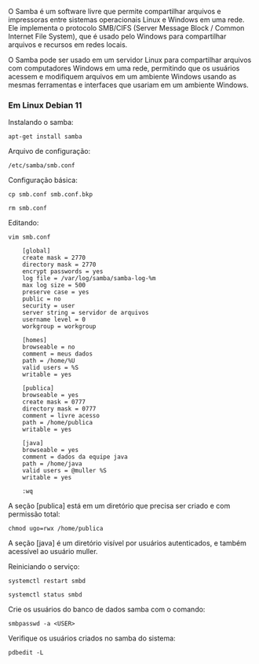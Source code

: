 O Samba é um software livre que permite compartilhar arquivos e impressoras entre sistemas operacionais Linux e Windows em uma rede. Ele implementa o protocolo SMB/CIFS (Server Message Block / Common Internet File System), que é usado pelo Windows para compartilhar arquivos e recursos em redes locais.

O Samba pode ser usado em um servidor Linux para compartilhar arquivos com computadores Windows em uma rede, permitindo que os usuários acessem e modifiquem arquivos em um ambiente Windows usando as mesmas ferramentas e interfaces que usariam em um ambiente Windows.

### Em Linux Debian 11

Instalando o samba:

    apt-get install samba

Arquivo de configuração:

    /etc/samba/smb.conf

Configuração básica:

    cp smb.conf smb.conf.bkp

    rm smb.conf

Editando:

    vim smb.conf

        [global] 
        create mask = 2770    
        directory mask = 2770   
        encrypt passwords = yes 
        log file = /var/log/samba/samba-log-%m  
        max log size = 500  
        preserve case = yes 
        public = no 
        security = user 
        server string = servidor de arquivos    
        username level = 0  
        workgroup = workgroup   

        [homes]
        browseable = no		
        comment = meus dados    
        path = /home/%U 
        valid users = %S
        writable = yes  

        [publica]
        browseable = yes      
        create mask = 0777    
        directory mask = 0777    
        comment = livre acesso  
        path = /home/publica    
        writable = yes  

        [java]
        browseable = yes	
        comment = dados da equipe java
        path = /home/java	
        valid users = @muller %S    
        writable = yes

        :wq

A seção [publica] está em um diretório que precisa ser criado e com permissão total:

    chmod ugo=rwx /home/publica

A seção [java] é um diretório visível por usuários autenticados, e também acessível ao usuário muller.

Reiniciando o serviço:

    systemctl restart smbd

    systemctl status smbd

Crie os usuários do banco de dados samba com o comando:

    smbpasswd -a <USER>

Verifique os usuários criados no samba do sistema:

    pdbedit -L